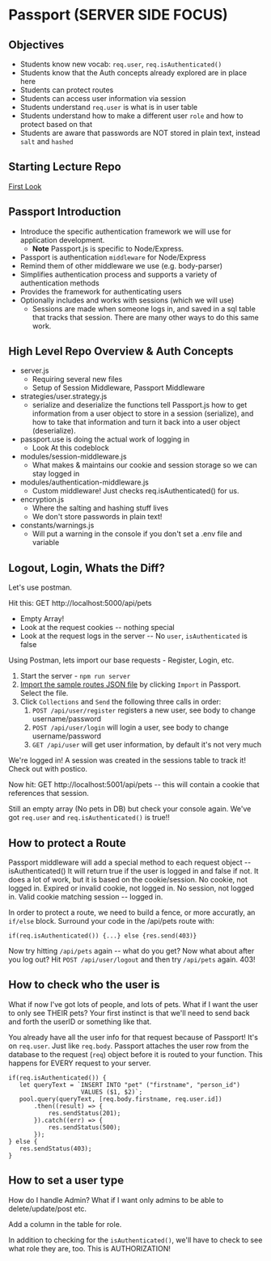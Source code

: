 # Passport (SERVER SIDE FOCUS)

## Objectives

- Students know new vocab: `req.user`, `req.isAuthenticated()`
- Students know that the Auth concepts already explored are in place here
- Students can protect routes
- Students can access user information via session
- Students understand `req.user` is what is in user table
- Students understand how to make a different user `role` and how to protect based on that
- Students are aware that passwords are NOT stored in plain text, instead `salt` and `hashed`



## Starting Lecture Repo

[First Look](https://github.com/PrimeAcademy/solo-first-look-lecture)

## Passport Introduction

* Introduce the specific authentication framework we will use for application development.
    - **Note** Passport.js is specific to Node/Express.
* Passport is authentication `middleware` for Node/Express
* Remind them of other middleware we use (e.g. body-parser)
* Simplifies authentication process and supports a variety of authentication methods
* Provides the framework for authenticating users
* Optionally includes and works with sessions (which we will use)
    * Sessions are made when someone logs in, and saved in a sql table that tracks that session. There are many other ways to do this same work.    


## High Level Repo Overview & Auth Concepts

- server.js
  - Requiring several new files
  - Setup of Session Middleware, Passport Middleware
- strategies/user.strategy.js
  - serialize and deserialize the functions tell Passport.js how to get information from a user object to store in a session (serialize), and how to take that information and turn it back into a user object (deserialize).
 - passport.use is doing the actual work of logging in
    - Look At this codeblock
- modules/session-middleware.js
  - What makes & maintains our cookie and session storage so we can stay logged in
- modules/authentication-middleware.js
  - Custom middleware! Just checks req.isAuthenticated() for us.
 - encryption.js
   - Where the salting and hashing stuff lives
   - We don't store passwords in plain text!
- constants/warnings.js
  - Will put a warning in the console if you don't set a .env file and variable
  
## Logout, Login, Whats the Diff?



Let's use postman.

Hit this: GET http://localhost:5000/api/pets

- Empty Array!
- Look at the request cookies -- nothing special
- Look at the request logs in the server -- No `user`, `isAuthenticated` is false

Using Postman, lets import our base requests - Register, Login, etc. 
1. Start the server - `npm run server`
2. [Import the sample routes JSON file](./PostmanPrimeSoloRoutes.json) by clicking `Import` in Passport. Select the file.
3. Click `Collections` and `Send` the following three calls in order:
    1. `POST /api/user/register` registers a new user, see body to change username/password
    2. `POST /api/user/login` will login a user, see body to change username/password
    3. `GET /api/user` will get user information, by default it's not very much

We're logged in! A session was created in the sessions table to track it! Check out with postico.

Now hit: GET http://localhost:5001/api/pets -- this will contain a cookie that references that session.

Still an empty array (No pets in DB) but check your console again. We've got `req.user` and `req.isAuthenticated()` is true!!
 

## How to protect a Route

Passport middleware will add a special method to each request object -- isAuthenticated()
It will return true if the user is logged in and false if not. It does a lot of work, but it is based on the cookie/session.
No cookie, not logged in. 
Expired or invalid cookie, not logged in.
No session, not logged in.
Valid cookie matching session -- logged in.


In order to protect a route, we need to build a fence, or more accuratly, an `if/else` block. Surround your code in the /api/pets route with:
```
if(req.isAuthenticated()) {...} else {res.send(403)}
```

Now try hitting `/api/pets` again -- what do you get? Now what about after you log out? 
Hit `POST /api/user/logout` and then try `/api/pets` again. 403!


## How to check who the user is

What if now I've got lots of people, and lots of pets. What if I want the user to only see THEIR pets? Your first instinct is that we'll need to send back and forth the userID or something like that. 

You already have all the user info for that request because of Passport! It's on `req.user`. Just like `req.body`. Passport attaches the user row from the database to the request (`req`) object before it is routed to your function. This happens for EVERY request to your server.
 
 ```
 if(req.isAuthenticated()) {
    let queryText = `INSERT INTO "pet" ("firstname", "person_id") 
                     VALUES ($1, $2)`;    
    pool.query(queryText, [req.body.firstname, req.user.id])
        .then((result) => {
            res.sendStatus(201);
        }).catch((err) => {
            res.sendStatus(500);
        });
} else {
    res.sendStatus(403);
}
```

## How to set a user type

How do I handle Admin? What if I want only admins to be able to delete/update/post etc.

Add a column in the table for role. 

In addition to checking for the `isAuthenticated()`, we'll have to check to see what role they are, too. This is AUTHORIZATION! 
